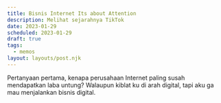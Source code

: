 ```yaml
---
title: Bisnis Internet Its about Attention
description: Melihat sejarahnya TikTok
date: 2023-01-29
scheduled: 2023-01-29
draft: true
tags:
  - memos
layout: layouts/post.njk
---
```


Pertanyaan pertama, kenapa perusahaan Internet paling susah mendapatkan laba untung? Walaupun kiblat ku di arah digital, tapi aku ga mau menjalankan bisnis digital. 